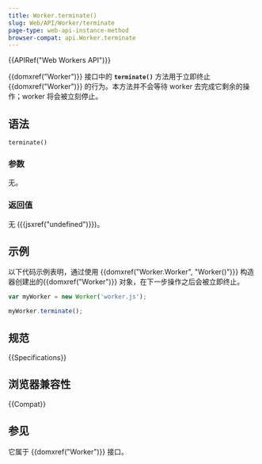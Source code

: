 ```yaml
---
title: Worker.terminate()
slug: Web/API/Worker/terminate
page-type: web-api-instance-method
browser-compat: api.Worker.terminate
---
```


{{APIRef("Web Workers API")}}

{{domxref("Worker")}} 接口中的 **`terminate()`** 方法用于立即终止 {{domxref("Worker")}} 的行为。本方法并不会等待 worker 去完成它剩余的操作；worker 将会被立刻停止。

## 语法

```js-nolint
terminate()
```

### 参数

无。

### 返回值

无 ({{jsxref("undefined")}})。

## 示例

以下代码示例表明，通过使用 {{domxref("Worker.Worker", "Worker()")}} 构造器创建出的{{domxref("Worker")}} 对象，在下一步操作之后会被立即终止。

```js
var myWorker = new Worker('worker.js');

myWorker.terminate();
```

## 规范

{{Specifications}}

## 浏览器兼容性

{{Compat}}

## 参见

它属于 {{domxref("Worker")}} 接口。
